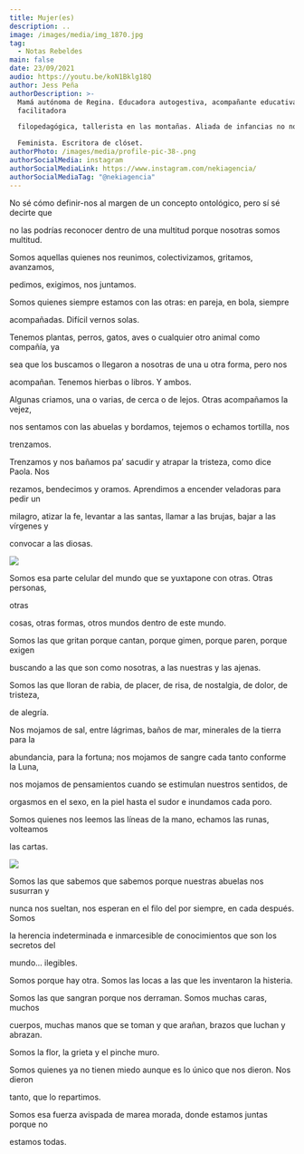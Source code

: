```yaml
---
title: Mujer(es)
description: ..
image: /images/media/img_1870.jpg
tag:
  - Notas Rebeldes
main: false
date: 23/09/2021
audio: https://youtu.be/koN1Bklg18Q
author: Jess Peña
authorDescription: >-
  Mamá autónoma de Regina. Educadora autogestiva, acompañante educativa,
  facilitadora

  filopedagógica, tallerista en las montañas. Aliada de infancias no normativas y disidentes.

  Feminista. Escritora de clóset.
authorPhoto: /images/media/profile-pic-38-.png
authorSocialMedia: instagram
authorSocialMediaLink: https://www.instagram.com/nekiagencia/
authorSocialMediaTag: "@nekiagencia"
---
```



No sé cómo definir-nos al margen de un concepto ontológico, pero sí sé decirte que

no las podrías reconocer dentro de una multitud porque nosotras somos multitud.

Somos aquellas quienes nos reunimos, colectivizamos, gritamos, avanzamos,

pedimos, exigimos, nos juntamos.

Somos quienes siempre estamos con las otras: en pareja, en bola, siempre

acompañadas. Difícil vernos solas.

Tenemos plantas, perros, gatos, aves o cualquier otro animal como compañía, ya

sea que los buscamos o llegaron a nosotras de una u otra forma, pero nos

acompañan. Tenemos hierbas o libros. Y ambos.

Algunas criamos, una o varias, de cerca o de lejos. Otras acompañamos la vejez,

nos sentamos con las abuelas y bordamos, tejemos o echamos tortilla, nos

trenzamos.

Trenzamos y nos bañamos pa’ sacudir y atrapar la tristeza, como dice Paola. Nos

rezamos, bendecimos y oramos. Aprendimos a encender veladoras para pedir un

milagro, atizar la fe, levantar a las santas, llamar a las brujas, bajar a las vírgenes y

convocar a las diosas.



![](/images/media/img_1870.jpg)



Somos esa parte celular del mundo que se yuxtapone con otras. Otras personas,

otras

cosas, otras formas, otros mundos dentro de este mundo.

Somos las que gritan porque cantan, porque gimen, porque paren, porque exigen

buscando a las que son como nosotras, a las nuestras y las ajenas.

Somos las que lloran de rabia, de placer, de risa, de nostalgia, de dolor, de tristeza,

de alegría.

Nos mojamos de sal, entre lágrimas, baños de mar, minerales de la tierra para la

abundancia, para la fortuna; nos mojamos de sangre cada tanto conforme la Luna,

nos mojamos de pensamientos cuando se estimulan nuestros sentidos, de

orgasmos en el sexo, en la piel hasta el sudor e inundamos cada poro.

Somos quienes nos leemos las líneas de la mano, echamos las runas, volteamos

las cartas.

![](/images/media/img_1894.jpg)







Somos las que sabemos que sabemos porque nuestras abuelas nos susurran y

nunca nos sueltan, nos esperan en el filo del por siempre, en cada después. Somos

la herencia indeterminada e inmarcesible de conocimientos que son los secretos del

mundo... ilegibles.

Somos porque hay otra. Somos las locas a las que les inventaron la histeria.

Somos las que sangran porque nos derraman. Somos muchas caras, muchos

cuerpos, muchas manos que se toman y que arañan, brazos que luchan y abrazan.

Somos la flor, la grieta y el pinche muro.

Somos quienes ya no tienen miedo aunque es lo único que nos dieron. Nos dieron

tanto, que lo repartimos.

Somos esa fuerza avispada de marea morada, donde estamos juntas porque no

estamos todas.
